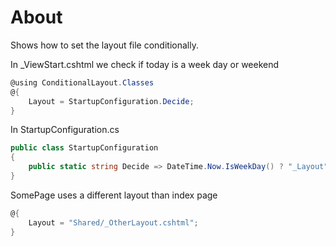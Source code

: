 ﻿# About

Shows how to set the layout file conditionally.

In _ViewStart.cshtml we check if today is a week day or weekend

```csharp
@using ConditionalLayout.Classes
@{
    Layout = StartupConfiguration.Decide;
}
```

In StartupConfiguration.cs

```csharp
public class StartupConfiguration
{
    public static string Decide => DateTime.Now.IsWeekDay() ? "_Layout" : "_LayoutWeekend";
}
```

SomePage uses a different layout than index page

```csharp
@{
    Layout = "Shared/_OtherLayout.cshtml";
}
```